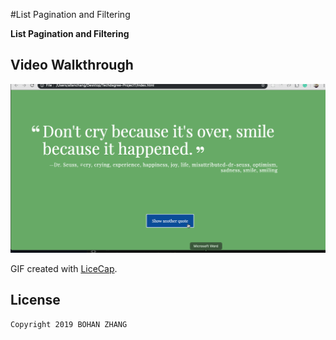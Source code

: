 #List Pagination and Filtering

**List Pagination and Filtering** 

## Video Walkthrough

<img src='https://github.com/allan9595/Techdegree-Project1/blob/master/walkthrough1.gif' title='Video Walkthrough' width='' alt='Video Walkthrough' />

GIF created with [LiceCap](http://www.cockos.com/licecap/).


## License

    Copyright 2019 BOHAN ZHANG

    
